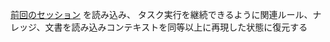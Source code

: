 [前回のセッション](../../../memory-bank/09-meta/session_continuity_task_management.md) を読み込み、
タスク実行を継続できるように関連ルール、ナレッジ、文書を読み込みコンテキストを同等以上に再現した状態に復元する
